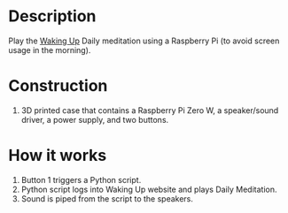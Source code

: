 # Description
Play the [Waking Up](wakingup.com) Daily meditation using a Raspberry Pi (to avoid screen usage in the morning).

# Construction
1. 3D printed case that contains a Raspberry Pi Zero W, a speaker/sound driver, a power supply, and two buttons. 

# How it works
1. Button 1 triggers a Python script.
2. Python script logs into Waking Up website and plays Daily Meditation.
3. Sound is piped from the script to the speakers.